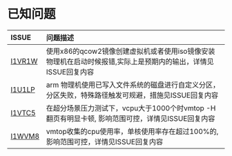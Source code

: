 # 已知问题

|  ISSUE   |问题描述  |
|:---  |:----  |
| [I1VR1W](https://gitee.com/open_euler/dashboard/issues?id=I1VR1W) | 使用x86的qcow2镜像创建虚拟机或者使用iso镜像安装物理机在启动时候报错,实际上是预期内的输出，详情见ISSUE回复内容 |
| [I1U1LP](https://gitee.com/open_euler/dashboard/issues?id=I1U1LP) | arm 物理机使用已写入文件系统的磁盘进行自定义分区，分区失败，特殊路径触发可规避，措施见ISSUE回复内容 |
| [I1VTC5](https://gitee.com/open_euler/dashboard/issues?id=I1VTC5) | 在超分场景压力测试下，vcpu大于1000个时vmtop -H翻页有明显卡顿, 影响范围可控，详情见ISSUE回复内容 |
| [I1WVM8](https://gitee.com/open_euler/dashboard/issues?id=I1WVM8) | vmtop收集的cpu使用率，单核使用率存在超过100%的, 影响范围可控，详情见ISSUE回复内容 |